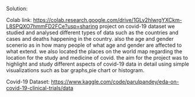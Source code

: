 Solution:

Colab link: https://colab.research.google.com/drive/1GLv2hlwrgYXCkm-L8SPQXO7hmmFD2FCe?usp=sharing
project on covid-19 dataset 
we studied and analysed different types of data such as the countries and cases and deaths happening in the country.
also the age and gender scenerio as in how many people of what age and gender are affected to what extend.
we also located the places on the world map regarding the location for the study and medicine of covid.
the aim for the project was to highlight and study different aspects of covid-19 data in detail using simple visualizations such as bar graphs,pie chart or histogram.

Covid-19 Dataset: https://www.kaggle.com/code/parulpandey/eda-on-covid-19-clinical-trials/data
